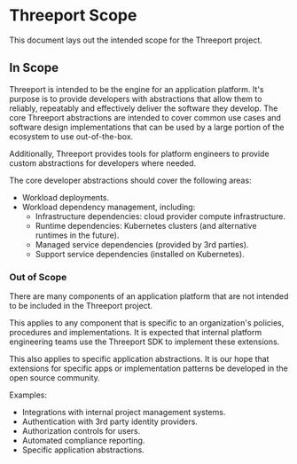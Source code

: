 # Threeport Scope

This document lays out the intended scope for the Threeport project.

## In Scope

Threeport is intended to be the engine for an application platform.  It's
purpose is to provide developers with abstractions that allow them to reliably,
repeatably and effectively deliver the software they develop.  The core
Threeport abstractions are intended to cover common use cases and
software design implementations that can be used by a large portion of the
ecosystem to use out-of-the-box.

Additionally, Threeport provides tools for platform engineers to provide custom
abstractions for developers where needed.

The core developer abstractions should cover the following areas:

* Workload deployments.
* Workload dependency management, including:
    * Infrastructure dependencies: cloud provider compute infrastructure.
    * Runtime dependencies: Kubernetes clusters (and alternative runtimes in the
      future).
    * Managed service dependencies (provided by 3rd parties).
    * Support service dependencies (installed on Kubernetes).

### Out of Scope

There are many components of an application platform that are not intended to be
included in the Threeport project.

This applies to any component that is specific to an organization's policies,
procedures and implementations.  It is expected that internal platform
engineering teams use the Threeport SDK to implement these extensions.

This also applies to specific application abstractions.  It is our hope that
extensions for specific apps or implementation patterns be developed in the
open source community.

Examples:

* Integrations with internal project management systems.
* Authentication with 3rd party identity providers.
* Authorization controls for users.
* Automated compliance reporting.
* Specific application abstractions.

